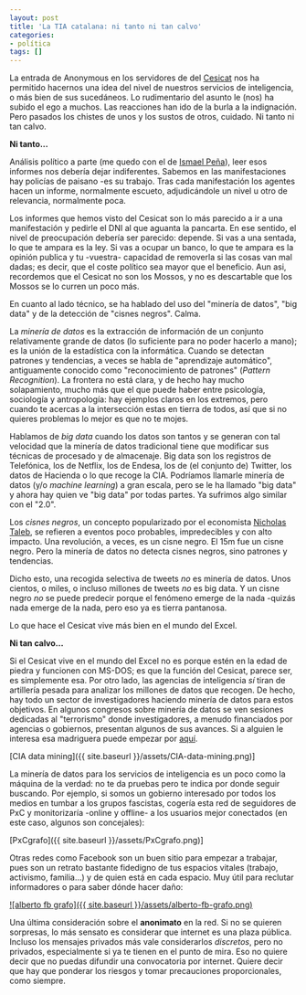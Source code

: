 ```yaml
---
layout: post
title: 'La TIA catalana: ni tanto ni tan calvo'
categories:
- política
tags: []
---
```


La entrada de Anonymous en los servidores de del [Cesicat](https://www.cesicat.cat/) nos ha permitido hacernos una idea del nivel de nuestros servicios de inteligencia, o más bien de sus sucedáneos. Lo rudimentario del asunto le (nos) ha subido el ego a muchos. Las reacciones han ido de la burla a la indignación. Pero pasados los chistes de unos y los sustos de otros, cuidado. Ni tanto ni tan calvo.

**Ni tanto...**

Análisis político a parte (me quedo con el de [Ismael Peña](http://ictlogy.net/sociedadred/20131028-el-falso-espionaje-del-cesicat-y-el-ciudadano-como-enemigo/)), leer esos informes nos debería dejar indiferentes. Sabemos en las manifestaciones hay policías de paisano -es su trabajo. Tras cada manifestación los agentes hacen un informe, normalmente escueto, adjudicándole un nivel u otro de relevancia, normalmente poca.

Los informes que hemos visto del Cesicat son lo más parecido a ir a una manifestación y pedirle el DNI al que aguanta la pancarta. En ese sentido, el nivel de preocupación debería ser parecido: depende. Si vas a una sentada, lo que te ampara es la ley. Si vas a ocupar un banco, lo que te ampara es la opinión publica y tu -vuestra- capacidad de removerla si las cosas van mal dadas; es decir, que el coste político sea mayor que el beneficio. Aun asi, recordemos que el Cesicat no son los Mossos, y no es descartable que los Mossos se lo curren un poco más.

En cuanto al lado técnico, se ha hablado del uso del "minería de datos", "big data" y de la detección de "cisnes negros". Calma.

La _minería de datos_ es la extracción de información de un conjunto relativamente grande de datos (lo suficiente para no poder hacerlo a mano); es la unión de la estadística con la informática. Cuando se detectan patrones y tendencias, a veces se habla de "aprendizaje automático", antiguamente conocido como "reconocimiento de patrones" (_Pattern Recognition_). La frontera no está clara, y de hecho hay mucho solapamiento, mucho más que el que puede haber entre psicología, sociología y antropología: hay ejemplos claros en los extremos, pero cuando te acercas a la intersección estas en tierra de todos, así que si no quieres problemas lo mejor es que no te mojes.

Hablamos de _big data_ cuando los datos son tantos y se generan con tal velocidad que la minería de datos tradicional tiene que modificar sus técnicas de procesado y de almacenaje. Big data son los registros de Telefónica, los de Netflix, los de Endesa, los de (el conjunto de) Twitter, los datos de Hacienda o lo que recoge la CIA. Podríamos llamarle minería de datos (y/o _machine learning_) a gran escala, pero se le ha llamado "big data" y ahora hay quien ve "big data" por todas partes. Ya sufrimos algo similar con el "2.0".

Los _cisnes negros_, un concepto popularizado por el economista [Nicholas Taleb](http://www.casadellibro.com/libro-el-cisne-negro-el-impacto-de-lo-altamente-improbable/9788449320774/1178810), se refieren a eventos poco probables, impredecibles y con alto impacto. Una revolución, a veces, es un cisne negro. El 15m fue un cisne negro. Pero la minería de datos no detecta cisnes negros, sino patrones y tendencias.

Dicho esto, una recogida selectiva de tweets _no_ es minería de datos. Unos cientos, o miles, o incluso millones de tweets _no_ es big data. Y un cisne negro _no_ se puede predecir porque el fenómeno emerge de la nada -quizás nada emerge de la nada, pero eso ya es tierra pantanosa.

Lo que hace el Cesicat vive más bien en el mundo del Excel.

**Ni tan calvo...**

Si el Cesicat vive en el mundo del Excel no es porque estén en la edad de piedra y funcionen con MS-DOS; es que la función del Cesicat, parece ser, es simplemente esa. Por otro lado, las agencias de inteligencia _sí_ tiran de artillería pesada para analizar los millones de datos que recogen. De hecho, hay todo un sector de investigadores haciendo minería de datos para estos objetivos. En algunos congresos sobre minería de datos se ven sesiones dedicadas al "terrorismo" donde investigadores, a menudo financiados por agencias o gobiernos, presentan algunos de sus avances. Si a alguien le interesa esa madriguera puede empezar por [aquí](http://dblp.org/search/#query=terrorism&qp=H1.205:W1.4:F1.4:F2.4:F3.4:F4.4).

[CIA data mining]({{ site.baseurl }}/assets/CIA-data-mining.png)]

La minería de datos para los servicios de inteligencia es un poco como la máquina de la verdad: no te da pruebas pero te indica por donde seguir buscando. Por ejemplo, si somos un gobierno interesado por todos los medios en tumbar a los grupos fascistas, cogería esta red de seguidores de PxC y monitorizaría -online y offline- a los usuarios mejor conectados (en este caso, algunos son concejales):

[PxCgrafo]({{ site.baseurl }}/assets/PxCgrafo.png)]

Otras redes como Facebook son un buen sitio para empezar a trabajar, pues son un retrato bastante fidedigno de tus espacios vitales (trabajo, activismo, familia...) y de quien está en cada espacio. Muy útil para reclutar informadores o para saber dónde hacer daño:

[![alberto fb grafo]({{ site.baseurl }}/assets/alberto-fb-grafo.png)](http://maldekstrakolono.net/wp-content/uploads/2013/10/alberto-fb-grafo.png)

Una última consideración sobre el **anonimato** en la red. Si no se quieren sorpresas, lo más sensato es considerar que internet es una plaza pública. Incluso los mensajes privados más vale considerarlos _discretos_, pero no privados, especialmente si ya te tienen en el punto de mira. Eso no quiere decir que no puedas difundir una convocatoria por internet. Quiere decir que hay que ponderar los riesgos y tomar precauciones proporcionales, como siempre.